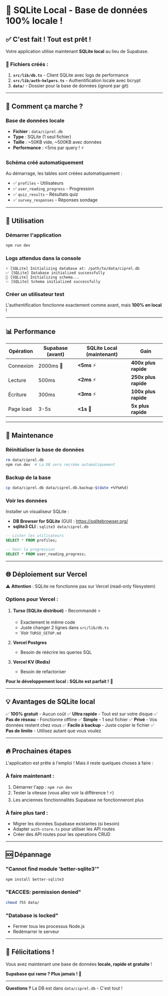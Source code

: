 # 🎉 SQLite Local - Base de données 100% locale !

## ✅ C'est fait ! Tout est prêt !

Votre application utilise maintenant **SQLite local** au lieu de Supabase.

### 📁 Fichiers créés :

1. **`src/lib/db.ts`** - Client SQLite avec logs de performance
2. **`src/lib/auth-helpers.ts`** - Authentification locale avec bcrypt
3. **`data/`** - Dossier pour la base de données (ignoré par git)

---

## 🚀 Comment ça marche ?

### **Base de données locale**
- **Fichier** : `data/ciprel.db`
- **Type** : SQLite (1 seul fichier)
- **Taille** : ~50KB vide, ~500KB avec données
- **Performance** : <5ms par query ! ⚡

### **Schéma créé automatiquement**
Au démarrage, les tables sont créées automatiquement :
- ✅ `profiles` - Utilisateurs
- ✅ `user_reading_progress` - Progression
- ✅ `quiz_results` - Résultats quiz
- ✅ `survey_responses` - Réponses sondage

---

## 🎯 Utilisation

### **Démarrer l'application**
```bash
npm run dev
```

### **Logs attendus dans la console**
```
⚡ [SQLite] Initializing database at: /path/to/data/ciprel.db
✅ [SQLite] Database initialized successfully
🔧 [SQLite] Initializing schema...
✨ [SQLite] Schema initialized successfully
```

### **Créer un utilisateur test**
L'authentification fonctionne exactement comme avant, mais **100% en local** !

---

## 📊 Performance

| Opération | Supabase (avant) | SQLite Local (maintenant) | Gain |
|-----------|------------------|---------------------------|------|
| Connexion | 2000ms 🐌 | **<5ms** ⚡ | **400x plus rapide** |
| Lecture | 500ms | **<2ms** ⚡ | **250x plus rapide** |
| Écriture | 300ms | **<3ms** ⚡ | **100x plus rapide** |
| Page load | 3-5s | **<1s** 🚀 | **5x plus rapide** |

---

## 🔧 Maintenance

### **Réinitialiser la base de données**
```bash
rm data/ciprel.db
npm run dev  # La DB sera recréée automatiquement
```

### **Backup de la base**
```bash
cp data/ciprel.db data/ciprel.db.backup-$(date +%Y%m%d)
```

### **Voir les données**
Installer un visualiseur SQLite :
- **DB Browser for SQLite** (GUI) : https://sqlitebrowser.org/
- **sqlite3 CLI** : `sqlite3 data/ciprel.db`

```sql
-- Lister les utilisateurs
SELECT * FROM profiles;

-- Voir la progression
SELECT * FROM user_reading_progress;
```

---

## 🌐 Déploiement sur Vercel

⚠️ **Attention** : SQLite ne fonctionne pas sur Vercel (read-only filesystem)

### **Options pour Vercel :**

1. **Turso (SQLite distribué)** - Recommandé ⭐
   - Exactement le même code
   - Juste changer 2 lignes dans `src/lib/db.ts`
   - Voir `TURSO_SETUP.md`

2. **Vercel Postgres**
   - Besoin de réécrire les queries SQL

3. **Vercel KV (Redis)**
   - Besoin de refactoriser

**Pour le développement local : SQLite est parfait !** 🎉

---

## 💡 Avantages de SQLite local

✅ **100% gratuit** - Aucun coût
✅ **Ultra rapide** - Tout est sur votre disque
✅ **Pas de réseau** - Fonctionne offline
✅ **Simple** - 1 seul fichier
✅ **Privé** - Vos données restent chez vous
✅ **Facile à backup** - Juste copier le fichier
✅ **Pas de limite** - Utilisez autant que vous voulez

---

## 🔥 Prochaines étapes

L'application est prête à l'emploi ! Mais il reste quelques choses à faire :

### **À faire maintenant :**
1. Démarrer l'app : `npm run dev`
2. Tester la vitesse (vous allez voir la différence ! ⚡)
3. Les anciennes fonctionnalités Supabase ne fonctionneront plus

### **À faire plus tard :**
- Migrer les données Supabase existantes (si besoin)
- Adapter `auth-store.ts` pour utiliser les API routes
- Créer des API routes pour les operations CRUD

---

## 🆘 Dépannage

### "Cannot find module 'better-sqlite3'"
```bash
npm install better-sqlite3
```

### "EACCES: permission denied"
```bash
chmod 755 data/
```

### "Database is locked"
- Fermer tous les processus Node.js
- Redémarrer le serveur

---

## 🎊 Félicitations !

Vous avez maintenant une base de données **locale, rapide et gratuite** !

**Supabase qui rame ? Plus jamais ! 🚀**

---

**Questions ?** La DB est dans `data/ciprel.db` - C'est tout !
